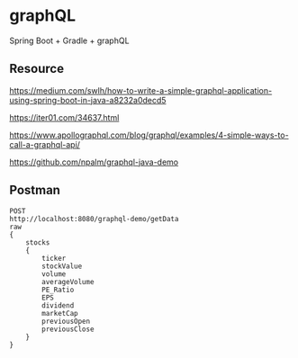 # graphQL

Spring Boot + Gradle + graphQL

## Resource
https://medium.com/swlh/how-to-write-a-simple-graphql-application-using-spring-boot-in-java-a8232a0decd5

https://iter01.com/34637.html

https://www.apollographql.com/blog/graphql/examples/4-simple-ways-to-call-a-graphql-api/

https://github.com/npalm/graphql-java-demo

## Postman 
```
POST
http://localhost:8080/graphql-demo/getData
raw
{
    stocks
    {
        ticker
        stockValue
        volume
        averageVolume
        PE_Ratio
        EPS
        dividend
        marketCap
        previousOpen
        previousClose
    }
}
```
